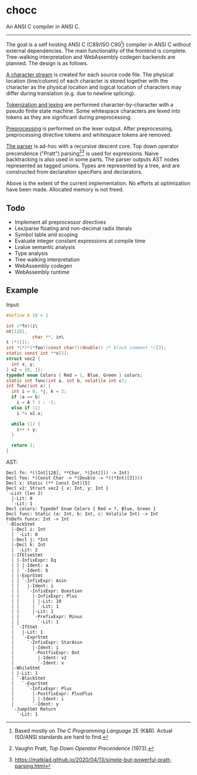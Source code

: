 # chocc

An ANSI C compiler in ANSI C.

---

The goal is a self hosting ANSI C (C89/ISO C90[^1]) compiler in ANSI C without external dependencies.
The main functionality of the frontend is complete.
Tree-walking interpretation and WebAssembly codegen backends are planned.
The design is as follows.

[A character stream](./io.c) is created for each source code file.
The physical location (line/column) of each character is stored together with the character as the physical location and logical location of characters may differ during translation (e.g. due to newline splicing).

[Tokenization and lexing](./lex.c) are performed character-by-character with a pseudo finite state machine. Some whitespace characters are lexed into tokens as they are significant during preprocessing.

[Preprocessing](./cpp.c) is performed on the lexer output.
After preprocessing, preprocessing directive tokens and whitespace tokens are removed.

[The parser](./parse.c) is ad-hoc with a recursive descent core.
Top down operator precendence ("Pratt") parsing[^2][^3] is used for expressions.
Naive backtracking is also used in some parts.
The parser outputs AST nodes represented as tagged unions.
Types are represented by a tree, and are constructed from declaration specifiers and declarators.

Above is the extent of the current implementation.
No efforts at optimization have been made.
Allocated memory is not freed.

## Todo

- Implement all preprocessor directives
- Lex/parse floating and non-decimal radix literals
- Symbol table and scoping
- Evaluate integer constant expressions at compile time
- Lvalue semantic analysis
- Type analysis
- Tree walking interpretation
- WebAssembly codegen
- WebAssembly runtime

## Example

Input:

```c
#define A 10 + 1

int (*fn)(i\
nt[128],
          char **, in\
t (*)[]);
int *(*(*(*foo)(const char))(double)) /* block comment */[3];
static const int **x[5];
struct vec2 {
  int x, y;
} v2 = {0, 1};
typedef enum Colors { Red = 1, Blue, Green } colors;
static int func(int a, int b, volatile int c);
int func(int x) {
  int i = 0, *j, k = 2;
  if (a == b)
    i = A ? 1 : -1;
  else if (1)
    i *= v2.x;

  while (1) {
    i++ + y;
  }

  return 1;
}
```

AST:

```
Decl fn: *((Int[128], **Char, *(Int[])) -> Int)
Decl foo: *(Const Char -> *(Double -> *((*Int)[3])))
Decl x: Static (** Const Int)[5]
Decl v2: Struct vec2 { x: Int, y: Int }
`-List (len 2)
  |-Lit: 0
  `-Lit: 1
Decl colors: Typedef Enum Colors { Red = ?, Blue, Green }
Decl func: Static (a: Int, b: Int, c: Volatile Int) -> Int
FnDefn funcx: Int -> Int
`-BlockStmt
  |-Decl i: Int
  | `-Lit: 0
  |-Decl j: *Int
  |-Decl k: Int
  | `-Lit: 2
  |-IfElseStmt
  | |-InfixExpr: Eq
  | | |-Ident: a
  | | `-Ident: b
  | |-ExprStmt
  | | `-InfixExpr: Assn
  | |   |-Ident: i
  | |   `-InfixExpr: Question
  | |     |-InfixExpr: Plus
  | |     | |-Lit: 10
  | |     | `-Lit: 1
  | |     |-Lit: 1
  | |     `-PrefixExpr: Minus
  | |       `-Lit: 1
  | `-IfStmt
  |   |-Lit: 1
  |   `-ExprStmt
  |     `-InfixExpr: StarAssn
  |       |-Ident: i
  |       `-PostfixExpr: Dot
  |         |-Ident: v2
  |         `-Ident: x
  |-WhileStmt
  | |-Lit: 1
  | `-BlockStmt
  |   `-ExprStmt
  |     `-InfixExpr: Plus
  |       |-PostfixExpr: PlusPlus
  |       | |-Ident: i
  |       `-Ident: y
  `-JumpStmt Return
    `-Lit: 1
```

[^1]: Based mostly on _The C Programming Language_ 2E (K&R). Actual ISO/ANSI standards are hard to find.
[^2]: Vaughn Pratt, _Top Down Operator Precendence_ (1973).
[^3]: <https://matklad.github.io/2020/04/13/simple-but-powerful-pratt-parsing.html>
